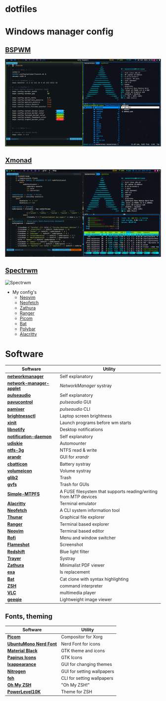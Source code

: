 # dotfiles

# Windows manager config

## [BSPWM](https://github.com/KasiserErwin/dotfiles/tree/main/.config/bspwm)

![BSPWM](./screenshots/BSPWM.png)

## [Xmonad](https://github.com/KasiserErwin/dotfiles/tree/main/.xmonad)

![Xmonad](./screenshots/xmonad.png)

## [Spectrwm](https://github.com/KaiserErwin/dotfiles/tree/main/.config/spectrwn)

![Spectrwm](./screenshots/spectrwm.png)

-   My config's
    -   [Neovim](https://github.com/KasisErerwin/dotfiles/tree/main/.config/nvim)
    -   [Neofetch](https://github.com/KaiserErwin/dotfiles/tree/main/.config/neofetch)
    -   [Zathura](https://github.com/KasisErerwin/dotfiles/tree/main/.config/zathura)
    -   [Ranger](https://github.com/KaiserErwin/dotfiles/tree/main/.config/ranger)
    -   [Picom](https://github.com/KaiserErwin/dotfiles/tree/main/.config/picom)
    -   [Bat](https://github.com/KaiserErwin/dotfiles/tree/main/.config/bat)
    -   [Polybar](https://github.com/KaiserErwin/dotfiles/tree/main/.config/polybar)
    -   [Alacritty](https://github.com/KaiserErwin/dotfiles/tree/main/.config/alacritty)

# Software

| Software                                                                                            | Utility                                                          |
| --------------------------------------------------------------------------------------------------- | ----------------------------------                               |
| **[networkmanager](https://wiki.archlinux.org/index.php/NetworkManager)**                           | Self explanatory                                                 |
| **[network-manager-applet](https://wiki.archlinux.org/index.php/NetworkManager#nm-applet)**         | _NetworkManager_ systray                                         |
| **[pulseaudio](https://wiki.archlinux.org/index.php/PulseAudio)**                                   | Self explanatory                                                 |
| **[pavucontrol](https://www.archlinux.org/packages/extra/x86_64/pavucontrol/)**                     | _pulseaudio_ GUI                                                 |
| **[pamixer](https://www.archlinux.org/packages/community/x86_64/pamixer/)**                         | _pulseaudio_ CLI                                                 |
| **[brightnessctl](https://www.archlinux.org/packages/community/x86_64/brightnessctl/)**             | Laptop screen brightness                                         |
| **[xinit](https://wiki.archlinux.org/index.php/Xinit)**                                             | Launch programs before wm starts                                 |
| **[libnotify](https://wiki.archlinux.org/index.php/Desktop_notifications)**                         | Desktop notifications                                            |
| **[notification-daemon](https://www.archlinux.org/packages/community/x86_64/notification-daemon/)** | Self explanatory                                                 |
| **[udiskie](https://www.archlinux.org/packages/community/any/udiskie/)**                            | Automounter                                                      |
| **[ntfs-3g](https://wiki.archlinux.org/index.php/NTFS-3G)**                                         | NTFS read & write                                                |
| **[arandr](https://www.archlinux.org/packages/community/any/arandr/)**                              | GUI for _xrandr_                                                 |
| **[cbatticon](https://www.archlinux.org/packages/community/x86_64/cbatticon/)**                     | Battery systray                                                  |
| **[volumeicon](https://www.archlinux.org/packages/community/x86_64/volumeicon/)**                   | Volume systray                                                   |
| **[glib2](https://www.archlinux.org/packages/core/x86_64/glib2/)**                                  | Trash                                                            |
| **[gvfs](https://www.archlinux.org/packages/extra/x86_64/gvfs/)**                                   | Trash for GUIs                                                   |
| **[Simple-MTPFS](https://aur.archlinux.org/packages/simple-mtpfs/)**                                | A FUSE filesystem that supports reading/writing from MTP devices |
| **[Alacritty](https://wiki.archlinux.org/index.php/Alacritty)**                                     | Terminal emulator                                                |
| **[Neofetch](https://archlinux.org/packages/community/any/neofetch/)**                              | A CLI system information tool                                    |
| **[Thunar](https://wiki.archlinux.org/index.php/Thunar)**                                           | Graphical file explorer                                          |
| **[Ranger](https://wiki.archlinux.org/index.php/Ranger)**                                           | Terminal based explorer                                          |
| **[Neovim](https://wiki.archlinux.org/index.php/Neovim)**                                           | Terminal based editor                                            |
| **[Rofi](https://wiki.archlinux.org/index.php/Rofi)**                                               | Menu and window switcher                                         |
| **[Flameshot](https://wiki.archlinux.org/title/Flameshot)**                                         | Screenshot                                                       |
| **[Redshift](https://wiki.archlinux.org/index.php/Redshift)**                                       | Blue light filter                                                |
| **[Trayer](https://www.archlinux.org/packages/extra/x86_64/trayer/)**                               | Systray                                                          |
| **[Zathura](https://wiki.archlinux.org/title/Zathura)**                                             | Minimalist PDF viewer                                            |
| **[exa](https://archlinux.org/packages/community/x86_64/exa/)**                                     | ls replacement                                                   |
| **[Bat](https://archlinux.org/packages/community/x86_64/bat/)**                                     | Cat clone with syntax highlighting                               |
| **[ZSH](https://wiki.archlinux.org/title/Zsh)**                                                     | command interpreter                                              |
| **[VLC](https://wiki.archlinux.org/title/VLC_media_player)**                                        | multimedia player                                                |
| **[geeqie](https://archlinux.org/packages/extra/x86_64/geeqie/)**                                   | Lightweight image viewer                                         |

## Fonts, theming

| Software                                                                               | Utility                    |
| -------------------------------------------------------------------------------------- | -------------------------- |
| **[Picom](https://wiki.archlinux.org/index.php/Picom)**                                | Compositor for Xorg        |
| **[UbuntuMono Nerd Font](https://aur.archlinux.org/packages/nerd-fonts-ubuntu-mono/)** | Nerd Font for icons        |
| **[Material Black](https://www.gnome-look.org/p/1316887/)**                            | GTK theme and icons        |
| **[Papirus Icons](https://archlinux.org/packages/community/any/papirus-icon-theme/)**  | GTK Icons                  |
| **[lxappearance](https://www.archlinux.org/packages/community/x86_64/lxappearance/)**  | GUI for changing themes    |
| **[Nitrogen](https://wiki.archlinux.org/index.php/Nitrogen)**                          | GUI for setting wallpapers |
| **[feh](https://wiki.archlinux.org/index.php/Feh)**                                    | CLI for setting wallpapers |
| **[Oh My ZSH](https://ohmyz.sh/)**                                                     | "Oh My ZSH!"               |
| **[PowerLevel10K](https://github.com/romkatv/powerlevel10k)**                          | Theme for ZSH              |
